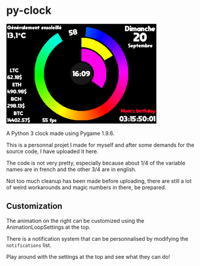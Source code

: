 # py-clock

![Alt text](screenshot.png?raw=true "Screenshot")

A Python 3 clock made using Pygame 1.9.6.

This is a personnal projet I made for myself and after some demands for the source code, I have uploaded it here.

The code is not very pretty, especially because about 1/4 of the variable names are in french and the other 3/4 are in english.

Not too much cleanup has been made before uploading, there are still a lot of weird workarounds and magic numbers in there, be prepared.

## Customization
The animation on the right can be customized using the AnimationLoopSettings at the top.

There is a notification system that can be personnalised by modifying the `notifications` list.

Play around with the settings at the top and see what they can do!
